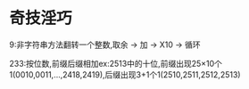 # 奇技淫巧
9:非字符串方法翻转一个整数,取余 -> 加 -> X10 -> 循环

233:按位数,前缀后缀相加ex:2513中的十位,前缀出现25×10个1(0010,0011,...,2418,2419),后缀出现3+1个1(2510,2511,2512,2513)
